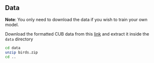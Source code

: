 ## Data
**Note**: You only need to download the data if you wish to train your own model.

Download the formatted CUB data from this [link](https://drive.google.com/file/d/1ardy8L7Cb-Vn1ynQigaXpX_JHl0dhh2M/view?usp=sharing) and extract it inside the `data` directory
```bash
cd data
unzip birds.zip
cd ..
```
